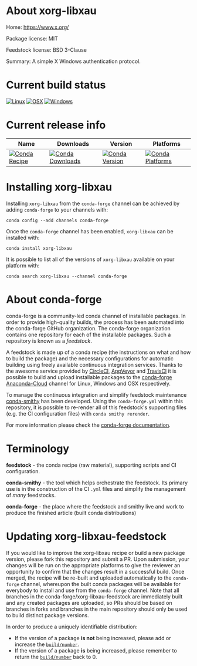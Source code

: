 About xorg-libxau
=================

Home: https://www.x.org/

Package license: MIT

Feedstock license: BSD 3-Clause

Summary: A simple X Windows authentication protocol.



Current build status
====================

[![Linux](https://img.shields.io/circleci/project/github/conda-forge/xorg-libxau-feedstock/master.svg?label=Linux)](https://circleci.com/gh/conda-forge/xorg-libxau-feedstock)
[![OSX](https://img.shields.io/travis/conda-forge/xorg-libxau-feedstock/master.svg?label=macOS)](https://travis-ci.org/conda-forge/xorg-libxau-feedstock)
[![Windows](https://img.shields.io/appveyor/ci/conda-forge/xorg-libxau-feedstock/master.svg?label=Windows)](https://ci.appveyor.com/project/conda-forge/xorg-libxau-feedstock/branch/master)

Current release info
====================

| Name | Downloads | Version | Platforms |
| --- | --- | --- | --- |
| [![Conda Recipe](https://img.shields.io/badge/recipe-xorg--libxau-green.svg)](https://anaconda.org/conda-forge/xorg-libxau) | [![Conda Downloads](https://img.shields.io/conda/dn/conda-forge/xorg-libxau.svg)](https://anaconda.org/conda-forge/xorg-libxau) | [![Conda Version](https://img.shields.io/conda/vn/conda-forge/xorg-libxau.svg)](https://anaconda.org/conda-forge/xorg-libxau) | [![Conda Platforms](https://img.shields.io/conda/pn/conda-forge/xorg-libxau.svg)](https://anaconda.org/conda-forge/xorg-libxau) |

Installing xorg-libxau
======================

Installing `xorg-libxau` from the `conda-forge` channel can be achieved by adding `conda-forge` to your channels with:

```
conda config --add channels conda-forge
```

Once the `conda-forge` channel has been enabled, `xorg-libxau` can be installed with:

```
conda install xorg-libxau
```

It is possible to list all of the versions of `xorg-libxau` available on your platform with:

```
conda search xorg-libxau --channel conda-forge
```


About conda-forge
=================

conda-forge is a community-led conda channel of installable packages.
In order to provide high-quality builds, the process has been automated into the
conda-forge GitHub organization. The conda-forge organization contains one repository
for each of the installable packages. Such a repository is known as a *feedstock*.

A feedstock is made up of a conda recipe (the instructions on what and how to build
the package) and the necessary configurations for automatic building using freely
available continuous integration services. Thanks to the awesome service provided by
[CircleCI](https://circleci.com/), [AppVeyor](http://www.appveyor.com/)
and [TravisCI](https://travis-ci.org/) it is possible to build and upload installable
packages to the [conda-forge](https://anaconda.org/conda-forge)
[Anaconda-Cloud](http://docs.anaconda.org/) channel for Linux, Windows and OSX respectively.

To manage the continuous integration and simplify feedstock maintenance
[conda-smithy](http://github.com/conda-forge/conda-smithy) has been developed.
Using the ``conda-forge.yml`` within this repository, it is possible to re-render all of
this feedstock's supporting files (e.g. the CI configuration files) with ``conda smithy rerender``.

For more information please check the [conda-forge documentation](https://conda-forge.org/docs/).

Terminology
===========

**feedstock** - the conda recipe (raw material), supporting scripts and CI configuration.

**conda-smithy** - the tool which helps orchestrate the feedstock.
                   Its primary use is in the construction of the CI ``.yml`` files
                   and simplify the management of *many* feedstocks.

**conda-forge** - the place where the feedstock and smithy live and work to
                  produce the finished article (built conda distributions)


Updating xorg-libxau-feedstock
==============================

If you would like to improve the xorg-libxau recipe or build a new
package version, please fork this repository and submit a PR. Upon submission,
your changes will be run on the appropriate platforms to give the reviewer an
opportunity to confirm that the changes result in a successful build. Once
merged, the recipe will be re-built and uploaded automatically to the
`conda-forge` channel, whereupon the built conda packages will be available for
everybody to install and use from the `conda-forge` channel.
Note that all branches in the conda-forge/xorg-libxau-feedstock are
immediately built and any created packages are uploaded, so PRs should be based
on branches in forks and branches in the main repository should only be used to
build distinct package versions.

In order to produce a uniquely identifiable distribution:
 * If the version of a package **is not** being increased, please add or increase
   the [``build/number``](http://conda.pydata.org/docs/building/meta-yaml.html#build-number-and-string).
 * If the version of a package **is** being increased, please remember to return
   the [``build/number``](http://conda.pydata.org/docs/building/meta-yaml.html#build-number-and-string)
   back to 0.